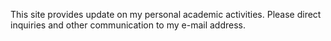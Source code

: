 This site provides update on my personal academic activities. Please direct inquiries and other communication
to my e-mail address.
